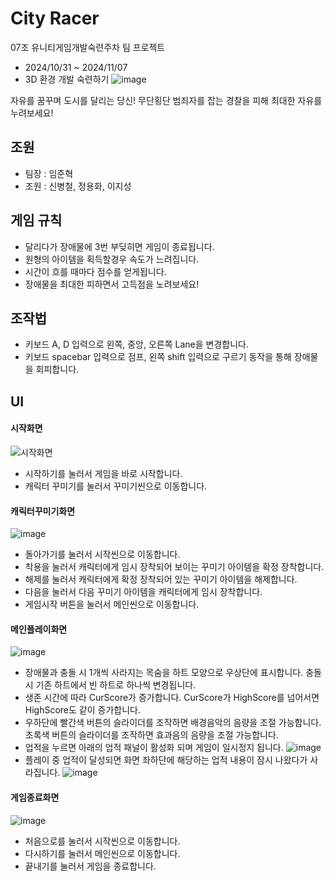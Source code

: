 # City Racer
07조 유니티게임개발숙련주차 팀 프로젝트

 - 2024/10/31 ~ 2024/11/07
 - 3D 환경 개발 숙련하기
![image](https://github.com/user-attachments/assets/155819dc-5a5b-4c7f-9163-dbaf83453b7a)

 자유를 꿈꾸며 도시를 달리는 당신!
 무단횡단 범죄자를 잡는 경찰을 피해 최대한 자유를 누려보세요!

## 조원
 - 팀장 : 임준혁
 - 조원 : 신병철, 정용화, 이지성

## 게임 규칙
 - 달리다가 장애물에 3번 부딪히면 게임이 종료됩니다.
 - 원형의 아이템을 획득할경우 속도가 느려집니다.
 - 시간이 흐를 때마다 점수를 얻게됩니다.
 - 장애물을 최대한 피하면서 고득점을 노려보세요!

## 조작법
 - 키보드 A, D 입력으로 왼쪽, 중앙, 오른쪽 Lane을 변경합니다.
 - 키보드 spacebar 입력으로 점프, 왼쪽 shift 입력으로 구르기 동작을 통해 장애물을 회피합니다.

## UI

#### 시작화면
![시작화면](https://github.com/user-attachments/assets/8264c13e-bff9-4c37-84ca-618a4335961f)
- 시작하기를 눌러서 게임을 바로 시작합니다.
- 캐릭터 꾸미기를 눌러서 꾸미기씬으로 이동합니다.

#### 캐릭터꾸미기화면
![image](https://github.com/user-attachments/assets/b62ac4fe-dfee-43b3-8f13-fe36b27233cc)
- 돌아가기를 눌러서 시작씬으로 이동합니다.
- 착용을 눌러서 캐릭터에게 임시 장착되어 보이는 꾸미기 아이템을 확정 장착합니다.
- 해제를 눌러서 캐릭터에게 확정 장착되어 있는 꾸미기 아이템을 해제합니다.
- 다음을 눌러서 다음 꾸미기 아이템을 캐릭터에게 임시 장착합니다.
- 게임시작 버튼을 눌러서 메인씬으로 이동합니다.

#### 메인플레이화면
![image](https://github.com/user-attachments/assets/398e74ab-8ad5-4c23-a205-b8869c86ec34)
- 장애물과 충돌 시 1개씩 사라지는 목숨을 하트 모양으로 우상단에 표시합니다. 충돌 시 기존 하트에서 빈 하트로 하나씩 변경됩니다.
- 생존 시간에 따라 CurScore가 증가합니다. CurScore가 HighScore를 넘어서면 HighScore도 같이 증가합니다.
- 우하단에 빨간색 버튼의 슬라이더를 조작하면 배경음악의 음량을 조절 가능합니다. 초록색 버튼의 슬라이더를 조작하면 효과음의 음량을 조절 가능합니다.
-  업적을 누르면 아래의 업적 패널이 활성화 되며 게임이 일시정지 됩니다.
![image](https://github.com/user-attachments/assets/6629f06f-7c5b-4ae7-804d-bc8053432c52)
- 플레이 중 업적이 달성되면 화면 좌하단에 해당하는 업적 내용이 잠시 나왔다가 사라집니다.
![image](https://github.com/user-attachments/assets/0b4dbd11-a105-4aa8-8529-eee43266e00f)

#### 게임종료화면
![image](https://github.com/user-attachments/assets/03e191d6-f72b-4dd7-a322-61a55e867885)
- 처음으로를 눌러서 시작씬으로 이동합니다.
- 다시하기를 눌러서 메인씬으로 이동합니다.
- 끝내기를 눌러서 게임을 종료합니다.
